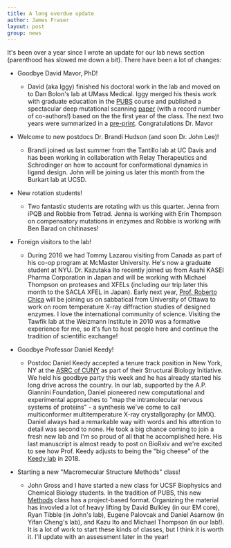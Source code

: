 ```yaml
---
title: A long overdue update
author: James Fraser
layout: post
group: news
---
```

It's been over a year since I wrote an update for our lab news section (parenthood has slowed me down a bit). There have been a lot of changes:

- Goodbye David Mavor, PhD!
  - David (aka Iggy) finished his doctoral work in the lab and moved on to Dan Bolon's lab at UMass Medical. Iggy merged his thesis work with graduate education in the [PUBS](/pubs) course and published a spectacular deep mutational scanning [paper](/static/pdf/mavor_elife_2016.pdf) (with a record number of co-authors!) based on the the first year of the class. The next two years were summarized in a [pre-print](http://dx.doi.org/10.1101/139352). Congratulations Dr. Mavor

- Welcome to new postdocs Dr. Brandi Hudson (and soon Dr. John Lee)!
  - Brandi joined us last summer from the Tantillo lab at UC Davis and has been working in collaboration with Relay Therapeutics and Schrodinger on how to account for conformational dynamics in ligand design. John will be joining us later this month from the Burkart lab at UCSD.

- New rotation students!
  - Two fantastic students are rotating with us this quarter. Jenna from iPQB and Robbie from Tetrad. Jenna is working with Erin Thompson on compensatory mutations in enzymes and Robbie is working with Ben Barad on chitinases!

- Foreign visitors to the lab!
  - During 2016 we had Tommy Lazarou visiting from Canada as part of his co-op program at McMaster University. He's now a graduate student at NYU. Dr. Kazutaka Ito recently joined us from Asahi KASEI Pharma Corporation in Japan and will be working with Michael Thompson on proteases and XFELs (including our trip later this month to the SACLA XFEL in Japan). Early next year, [Prof. Roberto Chica](http://mysite.science.uottawa.ca/rchica/drchica.html) will be joining us on sabbatical from University of Ottawa to work on room temperature X-ray diffraction studies of designed enzymes. I love the international community of science. Visiting the Tawfik lab at the Weizmann Institute in 2010 was a formative experience for me, so it's fun to host people here and continue the tradition of scientific exchange!

- Goodbye Professor Daniel Keedy!
  - Postdoc Daniel Keedy accepted a tenure track position in New York, NY at the [ASRC of CUNY](http://structbio.asrc.cuny.edu/) as part of their Structural Biology Initiative. We held his goodbye party this week and he has already started his long drive across the country. In our lab, supported by the A.P. Giannini Foundation, Daniel pioneered new computational and experimental approaches to "map the intramolecular nervous systems of proteins" - a synthesis we've come to call multiconformer multitemperature X-ray crystallgoraphy (or MMX). Daniel always had a remarkable way with words and his attention to detail was second to none. He took a big chance coming to join a fresh new lab and I'm so proud of all that he accomplished here. His last manuscript is almost ready to post on BioRxiv and we're excited to see how Prof. Keedy adjusts to being the "big cheese" of the [Keedy lab](http://structbio.asrc.cuny.edu/people/dr-daniel-keedy/) in 2018.

- Starting a new "Macromecular Structure Methods" class!
  - John Gross and I have started a new class for UCSF Biophysics and Chemical Biology students. In the tradition of PUBS, this new [Methods](/methods) class has a project-based format. Organizing the material has invovled a lot of heavy lifting by David Bulkley (in our EM core), Ryan Tibble (in John's lab), Eugene Palovcak and Daniel Asarnow (in Yifan Cheng's lab), and Kazu Ito and Michael Thompson (in our lab!). It is a lot of work to start these kinds of classes, but I think it is worth it. I'll update with an assessment later in the year!
